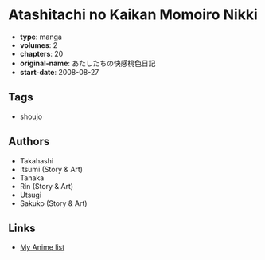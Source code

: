 # Atashitachi no Kaikan Momoiro Nikki

-   **type**: manga
-   **volumes**: 2
-   **chapters**: 20
-   **original-name**: あたしたちの快感桃色日記
-   **start-date**: 2008-08-27

## Tags

-   shoujo

## Authors

-   Takahashi
-   Itsumi (Story & Art)
-   Tanaka
-   Rin (Story & Art)
-   Utsugi
-   Sakuko (Story & Art)

## Links

-   [My Anime list](https://myanimelist.net/manga/87553/Atashitachi_no_Kaikan_Momoiro_Nikki)
